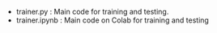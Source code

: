 - trainer.py : Main code for training and testing.
- trainer.ipynb : Main code on Colab for training and testing
